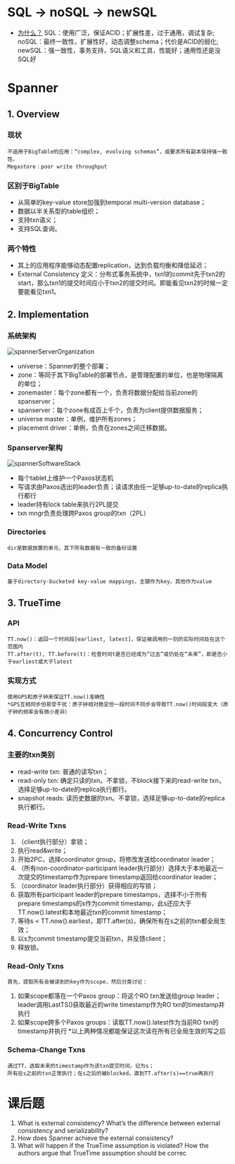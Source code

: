 # SQL -> noSQL -> newSQL 
- [为什么？](http://dataconomy.com/sql-vs-nosql-vs-newsql-finding-the-right-solution/)
    SQL：使用广泛，保证ACID；扩展性差，过于通用，调试复杂;
    noSQL：最终一致性，扩展性好，动态调整schema；代价是ACID的弱化;
    newSQL：强一致性，事务支持，SQL语义和工具，性能好；通用性还是没SQL好

# Spanner
## **1. Overview**
### 现状
    不适用于BigTable的应用：“complex, evolving schemas”，或要求所有副本保持强一致性。
    Megastore：poor write throughput
### 区别于BigTable
- 从简单的key-value store加强到temporal multi-version database；
- 数据以半关系型的table组织；
- 支持txn语义；
- 支持SQL查询。

### 两个特性
- 其上的应用程序能够动态配置replication，达到负载均衡和降低延迟；
- External Consistency
    定义：分布式事务系统中，txn1的commit先于txn2的start，那么txn1的提交时间应小于txn2的提交时间。即能看见txn2的时候一定要能看见txn1。

## **2. Implementation**
### 系统架构
![](/img/10-1.png "spannerServerOrganization")
- universe：Spanner的整个部署；
- zone：等同于其下BigTable的部署节点，是管理配置的单位，也是物理隔离的单位；
- zonemaster：每个zone都有一个，负责将数据分配给当前zone的spanserver；
- spanserver：每个zone有成百上千个，负责为client提供数据服务；
- universe master：单例，维护所有zones；
- placement driver：单例，负责在zones之间迁移数据。

### Spanserver架构
![](/img/10-2.png "spannerSoftwareStack")
- 每个tablet上维护一个Paxos状态机
- 写请求由Paxos选出的leader负责；读请求由任一足够up-to-date的replica执行都行
- leader持有lock table来执行2PL提交
- txn mngr负责处理跨Paxos group的txn（2PL）

### Directories
    dir是数据放置的单元，其下所有数据有一致的备份设置

### Data Model
    基于directory-bucketed key-value mappings，主键作为key，其他作为value

## **3. TrueTime**
### API
    TT.now()：返回一个时间段[earliest, latest]，保证被调用的一刻的实际时间处在这个范围内
    TT.after(t), TT.before(t)：检查时间t是否已经成为“过去”或仍处在“未来”，即是否小于earliest或大于latest
### 实现方式
    使用GPS和原子钟来保证TT.now()准确性
    *GPS互相同步但易受干扰：原子钟相对稳定但一段时间不同步会导致TT.now()时间段变大（原子钟的频率会有微小差异）

## **4. Concurrency Control**

### 主要的txn类别
- read-write txn: 普通的读写txn；
- read-only txn: 确定只读的txn。不拿锁，不block接下来的read-write txn，选择足够up-to-date的replica执行都行。
- snapshot reads: 读历史数据的txn。不拿锁，选择足够up-to-date的replica执行都行。

### ﻿Read-Write Txns
1. （client执行部分）拿锁；
2. 执行read&write；
3. 开始2PC，选择coordinator group，将修改发送给coordinator leader；
4. （所有non-coordinator-participant leader执行部分）选择大于本地最近一次提交的timestamp作为prepare timestamp返回给coordinator leader；
5. （coordinator leader执行部分）获得相应的写锁；
6. 获取所有participant leader的prepare timestamps，选择不小于所有prepare timestamps的s作为commit timestamp，此s还应大于TT.now().latest和本地最近txn的commit timestamp；
7. 等待s < TT.now().earliest，即TT.after(s)，确保所有在s之前的txn都全局生效；
8. 以s为commit timestamp提交当前txn，并反馈client；
9. 释放锁。

### Read-Only Txns
    首先，提取所有会被读到的key作为scope，然后分类讨论：
1. 如果scope都落在一个Paxos group：将这个RO txn发送给group leader；leader调用LastTS()获取最近的write timestamp作为RO txn的timestamp并执行
2. 如果scope跨多个Paxos groups：读取TT.now().latest作为当前RO txn的timestamp并执行
    *以上两种情况都能保证这次读在所有已全局生效的写之后

### Schema-Change Txns
    通过TT，选取未来的timestamp作为该txn提交时间，记为s；
    所有在s之前的txn正常执行；在s之后的被blocked，直到TT.after(s)==true再执行

# 课后题
1. What is external consistency? What’s the difference between external consistency and serializability?
2. How does Spanner achieve the external consistency?
3. What will happen if the TrueTime assumption is violated? How the authors argue that TrueTime assumption should be correc